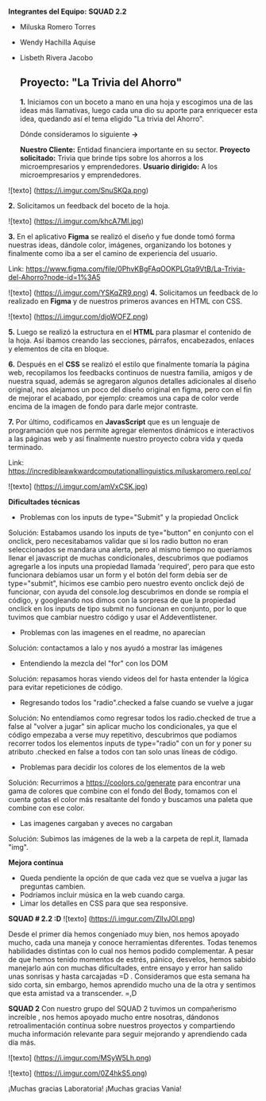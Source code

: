 **Integrantes del Equipo:**
**SQUAD 2.2**

- Miluska Romero Torres
- Wendy Hachilla Aquise
- Lisbeth Rivera Jacobo
 
  >
  >

  ## Proyecto: "La Trivia del Ahorro"

   **1.** Iniciamos con un boceto a mano en una hoja y escogimos una de las ideas más llamativas, luego cada una dio su aporte para enriquecer esta idea, quedando así el tema eligido "La trivia del Ahorro".
      
   Dónde consideramos lo siguiente **->**

   **Nuestro Cliente:** Entidad financiera importante en su sector.
   **Proyecto solicitado:** Trivia que brinde tips sobre los ahorros a los microempresarios y emprendedores.
   **Usuario dirigido:** A los microempresarios y emprendedores. 


![texto]
(https://i.imgur.com/SnuSKQa.png)

   **2.** Solicitamos un feedback del boceto de la hoja.

![texto]
(https://i.imgur.com/khcA7Ml.jpg)

   **3.** En el aplicativo **Figma** se realizó el diseño y fue donde tomó forma nuestras ideas, dándole color, imágenes, organizando los botones y finalmente como iba a ser el camino de experiencia del usuario.

   Link: https://www.figma.com/file/0PhvKBgFAqOOKPLGta9VtB/La-Trivia-del-Ahorro?node-id=1%3A5

![texto]
(https://i.imgur.com/YSKqZR9.png)
   **4.** Solicitamos un feedback de lo realizado en **Figma** y de nuestros primeros avances en HTML con CSS.

![texto]
(https://i.imgur.com/djoWOFZ.png)

   **5.** Luego se realizó la estructura en el **HTML** para plasmar el contenido de la hoja. Así ibamos creando las secciones, párrafos, encabezados, enlaces y elementos de cita en bloque.

   **6.** Después en el **CSS** se realizó el estilo que finalmente tomaría la página web, recopilamos los feedbacks continuos de nuestra familia, amigos y de nuestra squad, además se agregaron algunos detalles adicionales al diseño original, nos alejamos un poco del diseño original en figma, pero con el fin de mejorar el acabado, por ejemplo: creamos una capa de color verde encima de la imagen de fondo para darle mejor contraste.

   **7.** Por último, codificamos en **JavasScript** que es un lenguaje de programación que nos permite agregar elementos dinámicos e interactivos a las páginas web y así finalmente nuestro proyecto cobra vida y queda terminado. 

  Link: https://incredibleawkwardcomputationallinguistics.miluskaromero.repl.co/

  ![texto]
(https://i.imgur.com/amVxCSK.jpg)

**Dificultades técnicas**

+ Problemas con los inputs de type="Submit" y la propiedad Onclick

Solución: Estabamos usando los inputs de tye="button" en conjunto con el onclick, pero necesitabamos validar que si los radio button no eran seleccionados se mandara una alerta, pero al mismo tiempo no queríamos llenar el javascript de muchas condicionales, descubrimos que podiamos agregarle a los inputs una propiedad llamada 'required', pero para que esto funcionara debíamos usar un form y el botón del form debía ser de type="submit", hicimos ese cambio pero nuestro evento onclick dejó de funcionar, con ayuda del console.log descubrimos en donde se rompía el código, y googleando nos dimos con la sorpresa de que la propiedad onclick en los inputs de tipo submit no funcionan en conjunto, por lo que tuvimos que cambiar nuestro código y usar el Addeventlistener.


+ Problemas con las imagenes en el readme, no aparecían

Solución: contactamos a lalo y nos ayudó a mostrar las imágenes

+ Entendiendo la mezcla del "for" con los DOM 

Solución: repasamos horas viendo videos del for hasta entender la lógica para evitar repeticiones de código.

+ Regresando todos los "radio".checked a false cuando se vuelve a jugar 

Solución: No entendíamos como regresar todos los radio.checked de true a false al "volver a jugar" sin aplicar mucho los condicionales, ya que el código empezaba a verse muy repetitivo, descubrimos que podíamos recorrer todos los elementos inputs de type="radio" con un for y poner su atributo .checked en false a todos con tan solo unas líneas de código.

+ Problemas para decidir los colores de los elementos de la web

Solución: Recurrimos a https://coolors.co/generate para encontrar una gama de colores que combine con el fondo del Body, tomamos con el cuenta gotas el color más resaltante del fondo y buscamos una paleta que combine con ese color.

+ Las imagenes cargaban y aveces no cargaban 

Solución: Subimos las imágenes de la web a la carpeta de repl.it, llamada "img".


**Mejora contínua**

+ Queda pendiente la opción de que cada vez que se vuelva a jugar las preguntas cambien.
+ Podríamos incluir música en la web cuando carga.
+ Limar los detalles en CSS para que sea responsive.



**SQUAD # 2.2 :D** 
![texto]
(https://i.imgur.com/ZlIvJOl.png)

Desde el primer día hemos congeniado muy bien, nos hemos apoyado mucho, cada una maneja y conoce herramientas diferentes. Todas tenemos habilidades distintas con lo cual nos hemos podido complementar.
A pesar de que hemos tenido momentos de estrés, pánico, desvelos, hemos sabido manejarlo aún con muchas dificultades, entre ensayo y error han salido unas sonrisas y hasta carcajadas =D . Consideramos que esta semana ha sido corta, sin embargo, hemos aprendido mucho una de la otra y sentimos que esta amistad va a transcender. =,D

**SQUAD 2**
Con nuestro grupo del SQUAD 2 tuvimos un compañerismo increíble , nos hemos apoyado mucho entre nosotras, dándonos retroalimentación contínua sobre nuestros proyectos y compartiendo mucha información relevante para seguir mejorando y aprendiendo cada día más. 

![texto]
(https://i.imgur.com/MSyW5Lh.png)

![texto]
(https://i.imgur.com/0Z4hkS5.png)

¡Muchas gracias Laboratoria!
¡Muchas gracias Vania!